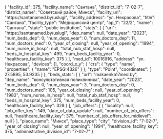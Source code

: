{
    "facility_id": 375,
    "facility_name": "Сантана",
    "district_id": "7-02-7",
    "district_name": "Советский район, Минск",
    "facility_url": "https:\/\/santanamed.by\/uslugi",
    "facility_address": "ул. Некрасова",
    "title": "Сантана",
    "facility_type": "Медицинский центр",
    "ap_1": "22\/2",
    "name": "Сантана",
    "state": "public institution",
    "stats": [
        {
            "url": "https:\/\/santanamed.by\/uslugi",
            "dep_name": null,
            "date_year": "2023",
            "num_beds_dep": 0,
            "num_deps_year": 0,
            "num_doctors_dep": 11,
            "num_doctors_med": 0,
            "year_of_closing": null,
            "year_of_opening": "1994",
            "num_nurse_in_hosp": null,
            "total_nub_staf_hosp": null,
            "beds_in_hospital_key": 499,
            "num_beds_facility_year": 0,
            "healthcare_facility_key": 375
        }
    ],
    "med_id": 10016916,
    "address": "ул. Некрасова",
    "devices": [],
    "coord_x_y": {
        "crs": {
            "type": "name",
            "properties": {
                "name": "EPSG:4326"
            }
        },
        "type": "Point",
        "coordinates": [
            27.5895,
            53.9335
        ]
    },
    "beds_stats": [
        {
            "url": "makaenka17med.by",
            "dep_name": "консультативная поликлиника",
            "date_year": "2023",
            "num_beds_dep": 0,
            "num_deps_year": 3,
            "num_doctors_dep": 0,
            "num_doctors_med": 105,
            "year_of_closing": null,
            "year_of_opening": "1983",
            "num_nurse_in_hosp": null,
            "total_nub_staf_hosp": null,
            "beds_in_hospital_key": 375,
            "num_beds_facility_year": 0,
            "healthcare_facility_key": 328
        }
    ],
    "job_offers": [
        {
            "locality": null,
            "job_offer_key": 149,
            "date_of_data_update": null,
            "number_of_job_offers": null,
            "healthcare_facility_key": 375,
            "number_of_job_offers_for_midlevel": null
        }
    ],
    "place_name": "Минск",
    "place_type": "city",
    "division_id": "7-02-7",
    "year_of_closing": null,
    "year_of_opening": "1994",
    "healthcare_facility_key": 375,
    "administrative_division_id": "7-02-7"
}